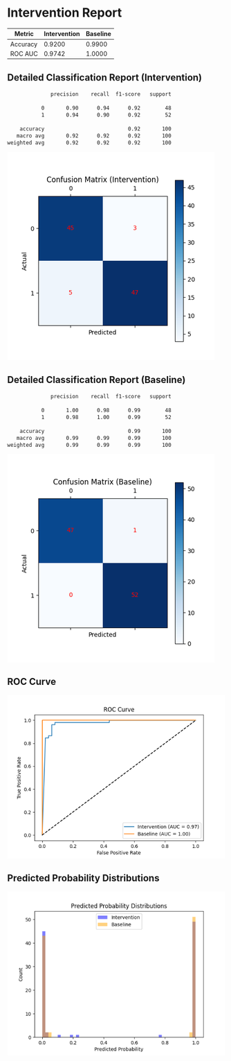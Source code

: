 
# Intervention Report

| Metric           | Intervention | Baseline |
|------------------|--------------|----------|
| Accuracy         | 0.9200     | 0.9900   |
| ROC AUC          | 0.9742     | 1.0000   |

## Detailed Classification Report (Intervention)

```
              precision    recall  f1-score   support

           0       0.90      0.94      0.92        48
           1       0.94      0.90      0.92        52

    accuracy                           0.92       100
   macro avg       0.92      0.92      0.92       100
weighted avg       0.92      0.92      0.92       100

```
![Confusion Matrix (Intervention)](/intervention_reports/f4793_m0.1_a100.0/confusion_matrix_intervention.png)

## Detailed Classification Report (Baseline)

```
              precision    recall  f1-score   support

           0       1.00      0.98      0.99        48
           1       0.98      1.00      0.99        52

    accuracy                           0.99       100
   macro avg       0.99      0.99      0.99       100
weighted avg       0.99      0.99      0.99       100

```
![Confusion Matrix (Baseline)](/intervention_reports/f4793_m0.1_a100.0/confusion_matrix_baseline.png)

## ROC Curve

![ROC Curve](/intervention_reports/f4793_m0.1_a100.0/roc_curve.png)

## Predicted Probability Distributions

![Probability Distributions](/intervention_reports/f4793_m0.1_a100.0/probability_distributions.png)
